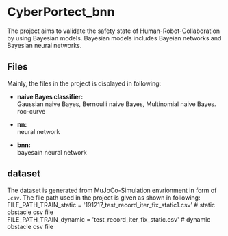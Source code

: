 # CyberPortect_bnn

The project aims to validate the safety state of Human-Robot-Collaboration by using Bayesian models. Bayesian models includes Bayeian networks and Bayesian neural networks. 


## Files
Mainly, the files in the project is displayed in following:
* **naive Bayes classifier:**   
Gaussian naive Bayes, Bernoulli naive Bayes, Multinomial naive Bayes.
roc-curve

* **nn:**   
neural network

* **bnn:**   
bayesain neural network


## dataset
The dataset is generated from MuJoCo-Simulation envrionment in form of `.csv`. The file path used in the project is given as shown in following:  
FILE_PATH_TRAIN_static = '191217_test_record_iter_fix_static1.csv'   # static obstacle csv file   
FILE_PATH_TRAIN_dynamic = 'test_record_iter_fix_static.csv'    # dynamic obstacle csv file


